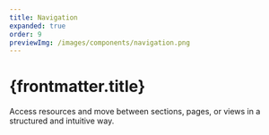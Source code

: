 ```yaml
---
title: Navigation
expanded: true
order: 9
previewImg: /images/components/navigation.png
---
```


# {frontmatter.title}

<Lede>

Access resources and move between sections, pages, or views in a structured and intuitive way.

</Lede>

<RichCardGrid cards={posts} />

